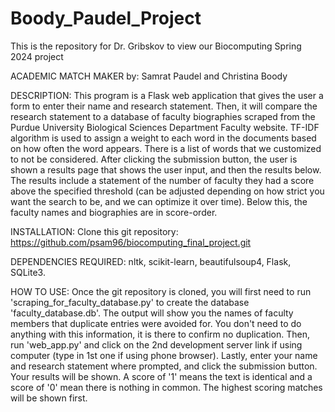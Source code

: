 # Boody_Paudel_Project
This is the repository for Dr. Gribskov to view our Biocomputing Spring 2024 project

ACADEMIC MATCH MAKER
by: Samrat Paudel and Christina Boody

DESCRIPTION: This program is a Flask web application that gives the user a form to enter their name and research
statement. Then, it will compare the research statement to a database of faculty biographies scraped from the Purdue
University Biological Sciences Department Faculty website. TF-IDF algorithm is used to assign a weight to each word in
the documents based on how often the word appears. There is a list of words that we customized to not be considered.
After clicking the submission button, the user is shown a results page that shows the user input, and then the results
below. The results include a statement of the number of faculty they had a score above the specified threshold
(can be adjusted depending on how strict you want the search to be, and we can optimize it over time). Below this, the
faculty names and biographies are in score-order.

INSTALLATION: Clone this git repository: https://github.com/psam96/biocomputing_final_project.git

DEPENDENCIES REQUIRED: nltk, scikit-learn, beautifulsoup4, Flask, SQLite3.

HOW TO USE: Once the git repository is cloned, you will first need to run 'scraping_for_faculty_database.py' to create
the database 'faculty_database.db'. The output will show you the names of faculty members that duplicate entries were
avoided for. You don't need to do anything with this information, it is there to confirm no duplication. Then,
run 'web_app.py' and click on the 2nd development server link if using computer (type in 1st one if using phone
browser). Lastly, enter your name and research statement where prompted, and click the submission button. Your results
will be shown. A score of '1' means the text is identical and a score of '0' mean there is nothing in common. The
highest scoring matches will be shown first.

